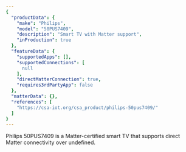 ```yaml
---
{
  "productData": {
    "make": "Philips",
    "model": "50PUS7409",
    "description": "Smart TV with Matter support",
    "inProduction": true
  },
  "featureData": {
    "supportedApps": [],
    "supportedConnections": [
      null
    ],
    "directMatterConnection": true,
    "requires3rdPartyApp": false
  },
  "matterData": {},
  "references": [
    "https://csa-iot.org/csa_product/philips-50pus7409/"
  ]
}
---
```


Philips 50PUS7409 is a Matter-certified smart TV that supports direct Matter connectivity over undefined.
